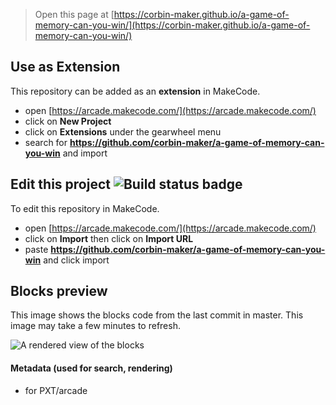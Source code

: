  


> Open this page at [https://corbin-maker.github.io/a-game-of-memory-can-you-win/](https://corbin-maker.github.io/a-game-of-memory-can-you-win/)

## Use as Extension

This repository can be added as an **extension** in MakeCode.

* open [https://arcade.makecode.com/](https://arcade.makecode.com/)
* click on **New Project**
* click on **Extensions** under the gearwheel menu
* search for **https://github.com/corbin-maker/a-game-of-memory-can-you-win** and import

## Edit this project ![Build status badge](https://github.com/corbin-maker/a-game-of-memory-can-you-win/workflows/MakeCode/badge.svg)

To edit this repository in MakeCode.

* open [https://arcade.makecode.com/](https://arcade.makecode.com/)
* click on **Import** then click on **Import URL**
* paste **https://github.com/corbin-maker/a-game-of-memory-can-you-win** and click import

## Blocks preview

This image shows the blocks code from the last commit in master.
This image may take a few minutes to refresh.

![A rendered view of the blocks](https://github.com/corbin-maker/a-game-of-memory-can-you-win/raw/master/.github/makecode/blocks.png)

#### Metadata (used for search, rendering)

* for PXT/arcade
<script src="https://makecode.com/gh-pages-embed.js"></script><script>makeCodeRender("{{ site.makecode.home_url }}", "{{ site.github.owner_name }}/{{ site.github.repository_name }}");</script>
